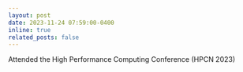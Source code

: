 ```yaml
---
layout: post
date: 2023-11-24 07:59:00-0400
inline: true
related_posts: false
---
```


Attended the High Performance Computing Conference (HPCN 2023)
